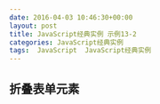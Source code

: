 ```yaml
---
date: 2016-04-03 10:46:30+00:00
layout: post
title: JavaScript经典实例 示例13-2
categories: JavaScript经典实例
tags:  JavaScript  JavaScript经典实例
---
```


折叠表单元素
----------------

<html>
    <head>
        <title>Collapsed Form Elements</title>
        <meta charset="utf-8" />
        <style type="text/css">
            .label
            {
                width: 400px;
                margin: 10px 0 0 0;
                padding: 10px;
                background-color: #ccf;
                text-align: center;
                border: 1px solid #ccf;
            }
            
            .elements
            {
                border: 1px solid #ccf;
                padding: 10px;
                border: 1px solid #ccf;
                width: 400px;
            }
            
            button
            {
                margin: 20px;
            }
            
        </style>
    </head>
    <body>
        <form>
            <div>
                <div id="section1" class="label">
                    <p>Checkboxes</p>
                </div>
                <div id="section1b" class="elements">
                    <input type="checkbox" name="box1" /> - box one<br />
                    <input type="checkbox" name="box1" /> - box one<br />
                    <input type="checkbox" name="box1" /> - box one<br />
                    <input type="checkbox" name="box1" /> - box one<br />
                    <input type="checkbox" name="box1" /> - box one<br />
                </div>
            </div>
            <div>
                <div id="section2" class="label">
                    <p>Buttons</p>
                </div>
                <div class="elements">
                    <input type="radio" name="button1" /> - box one<br />
                    <input type="radio" name="button1" /> - box one<br />
                    <input type="radio" name="button1" /> - box one<br />
                    <input type="radio" name="button1" /> - box one<br />
                    <input type="radio" name="button1" /> - box one<br />
                    <button>Submit</button>
                </div>
            </div>
        </form>
        <script type="text/javascript">
            var elements = document.getElementsByTagName('div');
            
            // 折叠起所有的区段
            for (var i = 0; i < elements.length; i++) {
                if (elements[i].className === 'elements') {
                    elements[i].style.display = 'none';
                } else if (elements[i].className === 'label') {
                    elements[i].onclick = switchDisplay;
                }
                
            }
            
            // 根据状态折叠或展开
            function switchDisplay() {
                var parent = this.parentNode,
                    target = parent.getElementsByTagName('div')[1];
                
                if (target.style.display === 'none') {
                    target.style.display = 'block';
                } else {
                    target.style.display = 'none';
                }
                
                return false;
            }
            
        </script>
    </body>
</html>

源码如下：

``` html
<!DOCTYPE html>
<html>
    <head>
        <title>Collapsed Form Elements</title>
        <meta charset="utf-8" />
        <style type="text/css">
            .label
            {
                width: 400px;
                margin: 10px 0 0 0;
                padding: 10px;
                background-color: #ccf;
                text-align: center;
                border: 1px solid #ccf;
            }
            
            .elements
            {
                border: 1px solid #ccf;
                padding: 10px;
                border: 1px solid #ccf;
                width: 400px;
            }
            
            button
            {
                margin: 20px;
            }
            
        </style>
    </head>
    <body>
        <form>
            <div>
                <div id="section1" class="label">
                    <p>Checkboxes</p>
                </div>
                <div id="section1b" class="elements">
                    <input type="checkbox" name="box1" /> - box one<br />
                    <input type="checkbox" name="box1" /> - box one<br />
                    <input type="checkbox" name="box1" /> - box one<br />
                    <input type="checkbox" name="box1" /> - box one<br />
                    <input type="checkbox" name="box1" /> - box one<br />
                </div>
            </div>
            <div>
                <div id="section2" class="label">
                    <p>Buttons</p>
                </div>
                <div class="elements">
                    <input type="radio" name="button1" /> - box one<br />
                    <input type="radio" name="button1" /> - box one<br />
                    <input type="radio" name="button1" /> - box one<br />
                    <input type="radio" name="button1" /> - box one<br />
                    <input type="radio" name="button1" /> - box one<br />
                    <button>Submit</button>
                </div>
            </div>
        </form>
        <script type="text/javascript">
            var elements = document.getElementsByTagName('div');
            
            // 折叠起所有的区段
            for (var i = 0; i < elements.length; i++) {
                if (elements[i].className === 'elements') {
                    elements[i].style.display = 'none';
                } else if (elements[i].className === 'label') {
                    elements[i].onclick = switchDisplay;
                }
                
            }
            
            // 根据状态折叠或展开
            function switchDisplay() {
                var parent = this.parentNode,
                    target = parent.getElementsByTagName('div')[1];
                
                if (target.style.display === 'none') {
                    target.style.display = 'block';
                } else {
                    target.style.display = 'none';
                }
                
                return false;
            }
            
        </script>
    </body>
</html>
``` 
